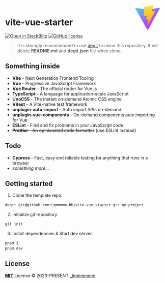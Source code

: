 <img align="right" width="80" src="./logo.svg" />

# vite-vue-starter

[![Open in StackBlitz](https://developer.stackblitz.com/img/open_in_stackblitz_small.svg)](https://stackblitz.com/github/Lmmmmmm-bb/vite-vue-starter)
[![GitHub license](https://img.shields.io/github/license/Lmmmmmm-bb/vite-vue-starter)](https://github.com/Lmmmmmm-bb/vite-vue-starter/blob/main/LICENSE)

> It is strongly recommended to use [degit](https://github.com/Rich-Harris/degit) to clone this repository. It will delete **README.md** and **degit.json** file when clone.

## Something inside

- **Vite** - Next Generation Frontend Tooling
- **Vue** - Progressive JavaScript Framework
- **Vue Router** - The official router for Vue.js
- **TypeScript** - A language for application-scale JavaScript
- **UnoCSS** - The instant on-demand Atomic CSS engine
- **Vitest** - A Vite-native test framework
- **unplugin-auto-import** - Auto import APIs on-demand
- **unplugin-vue-components** - On-demand components auto importing for Vue
- **ESLint** - Find and fix problems in your JavaScript code
- ~~**Prettier** - An opinionated code formatter~~ (use ESLint instead)

## Todo

- **Cypress** - Fast, easy and reliable testing for anything that runs in a browser
- _something more..._

## Getting started

1. Clone the template repo.

```bash
degit git@github.com:Lmmmmmm-bb/vite-vue-starter.git my-project
```

2. Initialize git repository.

```bash
git init
```

3. Install dependencies & Start dev server.

```bash
pnpm i
pnpm dev
```

## License

[**MIT**](./LICENSE) License © 2023-PRESENT [_lmmmmmm](https://github.com/Lmmmmmm-bb)
